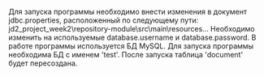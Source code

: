 Для запуска программы необходимо внести изменения в документ jdbc.properties, расположенный по следующему пути: 
jd2_project_week2\repository-module\src\main\resources\...
Необходимо изменить на используемые database.username и database.password.
В работе программы используется БД MySQL. 
Для запуска программы необходима БД с именем 'test'. После запуска таблица 'document' будет пересоздана. 

